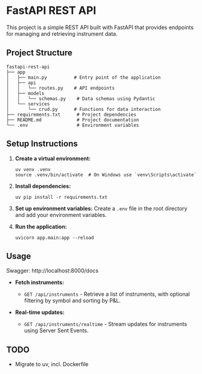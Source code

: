 # FastAPI REST API

This project is a simple REST API built with FastAPI that provides endpoints for managing and retrieving instrument data.

## Project Structure

```
fastapi-rest-api
├── app
│   ├── main.py          # Entry point of the application
│   ├── api
│   │   └── routes.py    # API endpoints
│   ├── models
│   │   └── schemas.py    # Data schemas using Pydantic
│   └── services
│       └── crud.py      # Functions for data interaction
├── requirements.txt      # Project dependencies
├── README.md             # Project documentation
└── .env                  # Environment variables
```

## Setup Instructions

1. **Create a virtual environment:**
   ```
   uv venv .venv
   source .venv/bin/activate  # On Windows use `venv\Scripts\activate`
   ```

2. **Install dependencies:**
   ```
   uv pip install -r requirements.txt
   ```

3. **Set up environment variables:**
   Create a `.env` file in the root directory and add your environment variables.

4. **Run the application:**
   ```
   uvicorn app.main:app --reload
   ```

## Usage
Swagger: http://localhost:8000/docs
- **Fetch instruments:**
  - `GET /api/instruments` - Retrieve a list of instruments, with optional filtering by symbol and sorting by P&L.
  
- **Real-time updates:**
  - `GET /api/instruments/realtime` - Stream updates for instruments using Server Sent Events.

## TODO
* Migrate to uv, incl. Dockerfile